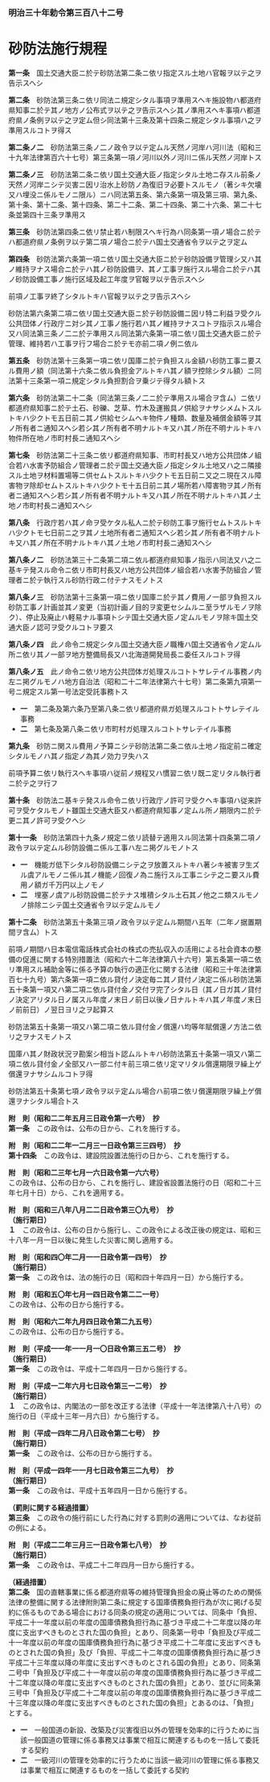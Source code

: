 ### 明治三十年勅令第三百八十二号  
# 砂防法施行規程  
  
**第一条**　国土交通大臣ニ於テ砂防法第二条ニ依リ指定スル土地ハ官報ヲ以テ之ヲ告示スヘシ  
  
**第二条**　砂防法第三条ニ依リ同法ニ規定シタル事項ヲ準用スヘキ施設物ハ都道府県知事ニ於テ其ノ地方ノ公布式ヲ以テ之ヲ告示スヘシ其ノ準用スヘキ事項ハ都道府県ノ条例ヲ以テ之ヲ定ム但シ同法第十三条及第十四条ニ規定シタル事項ハ之ヲ準用スルコトヲ得ス  
  
**第二条ノ二**　砂防法第三条ノ二ノ政令ヲ以テ定ムル天然ノ河岸ハ河川法（昭和三十九年法律第百六十七号）第三条第一項ノ河川以外ノ河川ニ係ル天然ノ河岸トス  
  
**第二条ノ三**　砂防法第二条ニ依リ国土交通大臣ノ指定シタル土地ニ存スル前条ノ天然ノ河岸ニシテ災害ニ因リ治水上砂防ノ為復旧ヲ必要トスルモノ（著シキ欠壊又ハ埋没ニ係ルモノニ限ル）ニハ同法第五条、第六条第一項及第三項、第九条、第十条、第十二条、第十四条、第二十二条、第二十四条、第二十六条、第二十七条並第四十三条ヲ準用ス  
  
**第三条**　砂防法第四条ニ依リ禁止若ハ制限スヘキ行為ハ同条第一項ノ場合ニ於テハ都道府県ノ条例ヲ以テ第二項ノ場合ニ於テハ国土交通省令ヲ以テ之ヲ定ム  
  
**第四条**　砂防法第六条第一項ニ依リ国土交通大臣ニ於テ砂防設備ヲ管理シ又ハ其ノ維持ヲナス場合ニ於テハ其ノ砂防設備ヲ、其ノ工事ヲ施行スル場合ニ於テハ其ノ砂防設備工事ノ施行区域及起工年度ヲ官報ヲ以テ告示スヘシ  
  
前項ノ工事ヲ終了シタルトキハ官報ヲ以テ之ヲ告示スヘシ  
  
砂防法第六条第二項ニ依リ国土交通大臣ニ於テ砂防設備ニ因リ特ニ利益ヲ受クル公共団体ノ行政庁ニ対シ其ノ工事ノ施行若ハ其ノ維持ヲナスコトヲ指示スル場合又ハ同法第三条ノ二ニ於テ準用スル同法第六条第一項ニ依リ国土交通大臣ニ於テ管理、維持若ハ工事ヲ行フ場合ニ於テモ亦前二項ノ例ニ依ル  
  
**第五条**　砂防法第十三条第一項ニ依リ国庫ニ於テ負担スル金額ハ砂防工事ニ要スル費用ノ額（同法第十六条ニ依ル負担金アルトキハ其ノ額ヲ控除シタル額）ニ同法第十三条第一項ニ規定シタル負担割合ヲ乗ジテ得タル額トス  
  
**第六条**　砂防法第二十二条（同法第三条ノ二ニ於テ準用スル場合ヲ含ム）ニ依リ都道府県知事ニ於テ土石、砂礫、芝草、竹木及運搬具ノ供給ヲナサシメムトスルトキハ少クトモ五日前ニ其ノ供給セシムヘキ物件ノ種類、数量及補償金額等ヲ其ノ所有者ニ通知スヘシ若シ其ノ所有者不明ナルトキ又ハ其ノ所在不明ナルトキハ物件所在地ノ市町村長ニ通知スヘシ  
  
**第七条**　砂防法第二十三条ニ依リ都道府県知事、市町村長又ハ地方公共団体ノ組合若ハ水害予防組合ノ管理者ニ於テ国土交通大臣ノ指定シタル土地又ハ之ニ隣接スル土地ヲ材料置場等ニ供セムトスルトキハ少クトモ五日前ニ又之ニ現在スル障害物ヲ除却セムトスルトキハ少クトモ十五日前ニ其ノ場所若ハ障害物ヲ其ノ所有者ニ通知スヘシ若シ其ノ所有者不明ナルトキ又ハ其ノ所在不明ナルトキハ其ノ土地ノ市町村長ニ通知スヘシ  
  
**第八条**　行政庁若ハ其ノ命ヲ受ケタル私人ニ於テ砂防工事ヲ施行セムトスルトキハ少クトモ七日前ニ之ヲ其ノ土地所有者ニ通知スヘシ若シ其ノ所有者不明ナルトキ又ハ其ノ所在不明ナルトキハ其ノ土地ノ市町村長ニ通知スヘシ  
  
**第八条ノ二**　砂防法第三十二条第二項ニ依ル都道府県知事ノ指示ハ同法又ハ之ニ基キテ発スル命令ニ依リ市町村長又ハ地方公共団体ノ組合若ハ水害予防組合ノ管理者ニ於テ執行スル砂防行政ニ付テナスモノトス  
  
**第八条ノ三**　砂防法第十三条第一項ニ依リ国庫ニ於テ其ノ費用ノ一部ヲ負担スル砂防工事ノ計画並其ノ変更（当初計画ノ目的ヲ変更セシムルニ至ラザルモノヲ除ク）、停止及廃止ハ軽易ナル事項トシテ国土交通大臣ノ定ムルモノヲ除キ国土交通大臣ノ認可ヲ受クルコトヲ要ス  
  
**第八条ノ四**　此ノ命令ニ規定シタル国土交通大臣ノ職権ハ国土交通省令ノ定ムル所ニ依リ其ノ一部ヲ地方整備局長又ハ北海道開発局長ニ委任スルコトヲ得  
  
**第八条ノ五**　此ノ命令ニ依リ地方公共団体ガ処理スルコトトサレテイル事務ノ内左ニ掲グルモノハ地方自治法（昭和二十二年法律第六十七号）第二条第九項第一号ニ規定スル第一号法定受託事務トス  
* **一**　第二条及第六条乃至第八条ニ依リ都道府県ガ処理スルコトトサレテイル事務  
* **二**　第七条及第八条ニ依リ市町村ガ処理スルコトトサレテイル事務  
  
**第九条**　砂防ニ関スル費用ノ予算ニシテ砂防法第二条ニ依ル土地ノ指定前ニ確定シタルモノハ其ノ指定ノ為其ノ効力ヲ失ハス  
  
前項予算ニ依リ執行スヘキ事項ハ従前ノ規程又ハ慣習ニ依リ既ニ定リタル執行者ニ於テ之ヲ行フ  
  
**第十条**　砂防法ニ基キテ発スル命令ニ依リ行政庁ノ許可ヲ受クヘキ事項ハ従来許可ヲ受ケタルモノト雖国土交通大臣又ハ都道府県知事ノ定ムル所ノ期限内ニ於テ更ニ其ノ許可ヲ受クヘシ  
  
**第十一条**　砂防法第四十九条ノ規定ニ依リ読替テ適用スル同法第十四条第二項ノ政令ヲ以テ定ムル砂防設備ニ係ル工事ハ左ニ掲グルモノトス  
* **一**　機能ガ低下シタル砂防設備ニシテ之ヲ放置スルトキハ著シキ被害ヲ生ズル虞アルモノニ係ル其ノ機能ノ回復ノ為ニ施行スル工事ニシテ之ニ要スル費用ノ額ガ千万円以上ノモノ  
* **二**　埋塞ノ虞アル砂防設備ニ於テナス堆積シタル土石其ノ他之ニ類スルモノノ排除ニシテ国土交通省令ヲ以テ定ムルモノ  
  
**第十二条**　砂防法第五十条第三項ノ政令ヲ以テ定ムル期間ハ五年（二年ノ据置期間ヲ含ム）トス  
  
前項ノ期間ハ日本電信電話株式会社の株式の売払収入の活用による社会資本の整備の促進に関する特別措置法（昭和六十二年法律第八十六号）第五条第一項ニ依リ準用スル補助金等に係る予算の執行の適正化に関する法律（昭和三十年法律第百七十九号）第六条第一項ニ依ル貸付ノ決定毎ニ其ノ貸付ノ決定ニ係ル砂防法第五十条第一項又ハ第二項ニ依ル貸付金ノ交付ヲ完了シタル日（其ノ日ガ其ノ貸付ノ決定アリタル日ノ属スル年度ノ末日ノ前日以後ノ日ナルトキハ其ノ年度ノ末日ノ前前日）ノ翌日ヨリ之ヲ起算ス  
  
砂防法第五十条第一項又ハ第二項ニ依ル貸付金ノ償還ハ均等年賦償還ノ方法ニ依リ之ヲナスモノトス  
  
国庫ハ其ノ財政状況ヲ勘案シ相当ト認ムルトキハ砂防法第五十条第一項又ハ第二項ニ依ル貸付金ノ全部又ハ一部ニ付キ前三項ニ依リ定マリタル償還期限ヲ繰上ゲ償還ヲナサシムルコトヲ得  
  
砂防法第五十条第七項ノ政令ヲ以テ定ムル場合ハ前項ニ依リ償還期限ヲ繰上ゲ償還ヲナシタル場合トス  
  
**附　則（昭和二二年五月三日政令第一六号）　抄**  
**第一条**　この政令は、公布の日から、これを施行する。  
  
**附　則（昭和二二年一二月三一日政令第三三四号）　抄**  
**第十四条**　この政令は、建設院設置法施行の日から、これを施行する。  
  
**附　則（昭和二三年七月一六日政令第一六六号）**  
この政令は、公布の日から、これを施行し、建設省設置法施行の日（昭和二十三年七月十日）から、これを適用する。  
  
**附　則（昭和三八年八月二二日政令第三〇九号）　抄**  
**（施行期日）**  
**１**　この政令は、公布の日から施行し、この政令による改正後の規定は、昭和三十八年一月一日以後に発生した災害に関し適用する。  
  
**附　則（昭和四〇年二月一一日政令第一四号）　抄**  
**（施行期日）**  
**第一条**　この政令は、法の施行の日（昭和四十年四月一日）から施行する。  
  
**附　則（昭和五〇年七月一四日政令第二二一号）**  
この政令は、公布の日から施行する。  
  
**附　則（昭和六二年九月四日政令第二九五号）**  
この政令は、公布の日から施行する。  
  
**附　則（平成一一年一一月一〇日政令第三五二号）　抄**  
**（施行期日）**  
**第一条**　この政令は、平成十二年四月一日から施行する。  
  
**附　則（平成一二年六月七日政令第三一二号）　抄**  
**（施行期日）**  
**１**　この政令は、内閣法の一部を改正する法律（平成十一年法律第八十八号）の施行の日（平成十三年一月六日）から施行する。  
  
**附　則（平成一四年二月八日政令第二七号）　抄**  
**（施行期日）**  
**第一条**　この政令は、公布の日から施行する。  
  
**附　則（平成一四年一一月七日政令第三二九号）　抄**  
**（施行期日）**  
**第一条**　この政令は、平成十五年四月一日から施行する。  
  
**（罰則に関する経過措置）**  
**第三条**　この政令の施行前にした行為に対する罰則の適用については、なお従前の例による。  
  
**附　則（平成二二年三月三一日政令第七八号）　抄**  
**（施行期日）**  
**第一条**　この政令は、平成二十二年四月一日から施行する。  
  
**（経過措置）**  
**第二条**　国の直轄事業に係る都道府県等の維持管理負担金の廃止等のための関係法律の整備に関する法律附則第二条に規定する国庫債務負担行為が次に掲げる契約に係るものである場合における同条の規定の適用については、同条中「負担、平成二十一年度以前の年度の国庫債務負担行為に基づき平成二十二年度以降の年度に支出すべきものとされた国の負担」とあり、同条第一号中「負担及び平成二十一年度以前の年度の国庫債務負担行為に基づき平成二十二年度に支出すべきものとされた国の負担」及び「負担、平成二十二年度の国庫債務負担行為に基づき平成二十三年度以降の年度に支出すべきものとされる国の負担」とあり、同条第二号中「負担及び平成二十一年度以前の年度の国庫債務負担行為に基づき平成二十二年度以降の年度に支出すべきものとされた国の負担」とあり、並びに同条第三号中「負担及び平成二十二年度以前の年度の国庫債務負担行為に基づき平成二十三年度以降の年度に支出すべきものとされた国の負担」とあるのは、「負担」とする。  
* **一**　一般国道の新設、改築及び災害復旧以外の管理を効率的に行うために当該一般国道の管理に係る事務又は事業で相互に関連するものを一括して委託する契約  
* **二**　一級河川の管理を効率的に行うために当該一級河川の管理に係る事務又は事業で相互に関連するものを一括して委託する契約  
  
